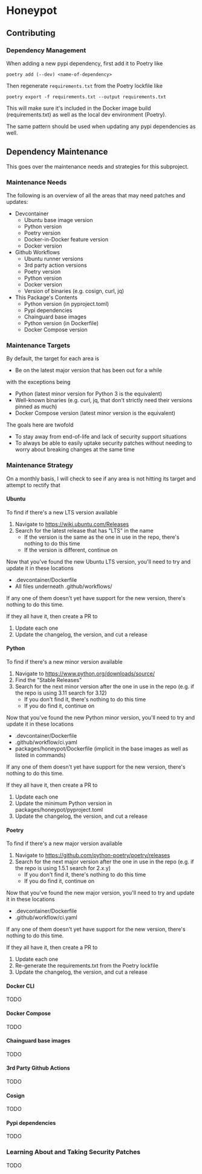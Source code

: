 # Honeypot

## Contributing

### Dependency Management

When adding a new pypi dependency, first add it to Poetry like 

```
poetry add (--dev) <name-of-dependency>
```

Then regenerate `requirements.txt` from the Poetry lockfile like

```
poetry export -f requirements.txt --output requirements.txt
```

This will make sure it's included in the Docker image build (requirements.txt) as well as the local dev environment (Poetry).

The same pattern should be used when updating any pypi dependencies as well.

## Dependency Maintenance

This goes over the maintenance needs and strategies for this subproject.

### Maintenance Needs

The following is an overview of all the areas that may need patches and updates:

- Devcontainer
    - Ubuntu base image version
    - Python version
    - Poetry version
    - Docker-in-Docker feature version
    - Docker version
- Github Workflows
    - Ubuntu runner versions
    - 3rd party action versions
    - Poetry version
    - Python version
    - Docker version
    - Version of binaries (e.g. cosign, curl, jq)
- This Package's Contents
    - Python version (in pyproject.toml)
    - Pypi dependencies
    - Chainguard base images
    - Python version (in Dockerfile)
    - Docker Compose version

### Maintenance Targets

By default, the target for each area is

- Be on the latest major version that has been out for a while

with the exceptions being

- Python (latest minor version for Python 3 is the equivalent)
- Well-known binaries (e.g. curl, jq, that don't strictly need their versions pinned as much)
- Docker Compose version (latest minor version is the equivalent)

The goals here are twofold

- To stay away from end-of-life and lack of security support situations
- To always be able to easily uptake security patches without needing to worry about breaking changes at the same time

### Maintenance Strategy

On a monthly basis, I will check to see if any area is not hitting its target and attempt to rectify that

#### Ubuntu

To find if there's a new LTS version available

1. Navigate to https://wiki.ubuntu.com/Releases
2. Search for the latest release that has "LTS" in the name
    - If the version is the same as the one in use in the repo, there's nothing to do this time
    - If the version is different, continue on

Now that you've found the new Ubuntu LTS version, you'll need to try and update it in these locations

- .devcontainer/Dockerfile
- All files underneath .github/workflows/

If any one of them doesn't yet have support for the new version, there's nothing to do this time.

If they all have it, then create a PR to

1. Update each one
2. Update the changelog, the version, and cut a release

#### Python

To find if there's a new minor version available

1. Navigate to https://www.python.org/downloads/source/
2. Find the "Stable Releases"
3. Search for the next minor version after the one in use in the repo (e.g. if the repo is using 3.11 search for 3.12)
    - If you don't find it, there's nothing to do this time
    - If you do find it, continue on

Now that you've found the new Python minor version, you'll need to try and update it in these locations

- .devcontainer/Dockerfile
- .github/workflow/ci.yaml
- packages/honeypot/Dockerfile (implicit in the base images as well as listed in commands)

If any one of them doesn't yet have support for the new version, there's nothing to do this time.

If they all have it, then create a PR to

1. Update each one
2. Update the minimum Python version in packages/honeypot/pyproject.toml
3. Update the changelog, the version, and cut a release

#### Poetry

To find if there's a new major version available

1. Navigate to https://github.com/python-poetry/poetry/releases
2. Search for the next major version after the one in use in the repo (e.g. if the repo is using 1.5.1 search for 2.x.y)
    - If you don't find it, there's nothing to do this time
    - If you do find it, continue on

Now that you've found the new major version, you'll need to try and update it in these locations

- .devcontainer/Dockerfile
- .github/workflow/ci.yaml

If any one of them doesn't yet have support for the new version, there's nothing to do this time.

If they all have it, then create a PR to

1. Update each one
2. Re-generate the requirements.txt from the Poetry lockfile
3. Update the changelog, the version, and cut a release

#### Docker CLI

TODO

#### Docker Compose

TODO

#### Chainguard base images

TODO

#### 3rd Party Github Actions

TODO

#### Cosign

TODO

#### Pypi dependencies

TODO

### Learning About and Taking Security Patches

TODO